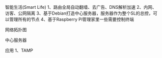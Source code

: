 智能生活(Smart Life)
1、路由全局自动翻墙、去广告、DNS解析加速
2、内网、访客、公网隔离
3、基于Debian打造中心服务器，服务器作为整个SL的总控，可以管理所有的节点
4、基于Raspberry Pi管理家里一些需要控制终端

网络拓扑图

中心服务器

应用
1、TAMP